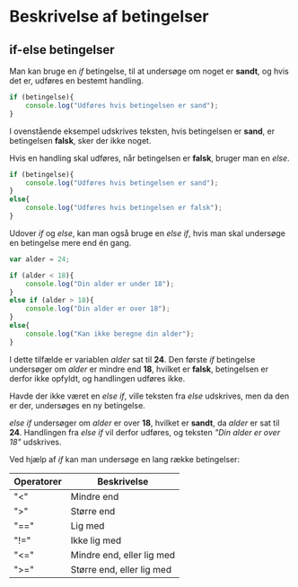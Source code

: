 # Beskrivelse af betingelser

## if-else betingelser

Man kan bruge en *if* betingelse, til at undersøge om noget er **sandt**, og hvis det er, udføres en bestemt handling.

```javascript
if (betingelse){
    console.log("Udføres hvis betingelsen er sand");
}
```
I ovenstående eksempel udskrives teksten, hvis betingelsen er **sand**, er betingelsen **falsk**, sker der ikke noget.

Hvis en handling skal udføres, når betingelsen er **falsk**, bruger man en *else*.

```javascript
if (betingelse){
    console.log("Udføres hvis betingelsen er sand");
}
else{
    console.log("Udføres hvis betingelsen er falsk");
}
```
Udover *if* og *else*, kan man også bruge en *else if*, hvis man skal undersøge en betingelse mere end én gang.

```javascript
var alder = 24;

if (alder < 18){
    console.log("Din alder er under 18");
}
else if (alder > 18){
    console.log("Din alder er over 18");
}
else{
    console.log("Kan ikke beregne din alder");
}
```
I dette tilfælde er variablen *alder* sat til **24**. Den første *if* betingelse undersøger om *alder* er mindre end **18**, hvilket er **falsk**, betingelsen er derfor ikke opfyldt, og handlingen udføres ikke.

Havde der ikke været en *else if*, ville teksten fra *else* udskrives, men da den er der, undersøges en ny betingelse.

*else if* undersøger om *alder* er over **18**, hvilket er **sandt**, da *alder* er sat til **24**.
Handlingen fra *else if* vil derfor udføres, og teksten *"Din alder er over 18"* udskrives.

Ved hjælp af *if* kan man undersøge en lang række betingelser:


Operatorer | Beskrivelse
---------|------------
"<" | Mindre end
">" | Større end
"==" | Lig med
"!=" | Ikke lig med
"<=" | Mindre end, eller lig med
">=" | Større end, eller lig med